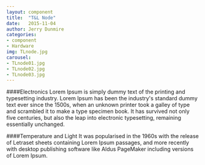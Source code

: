 ```yaml
---
layout: component
title:  "T&L Node"
date:   2015-11-04
author: Jerry Dunmire
categories:
- component
- Hardware
img: TLnode.jpg
carousel:
- TLnode01.jpg
- TLnode02.jpg
- TLnode03.jpg
---
```

####Electronics
Lorem Ipsum is simply dummy text of the printing and typesetting industry. Lorem Ipsum has been the industry's standard dummy text ever since the 1500s, when an unknown printer took a galley of type and scrambled it to make a type specimen book. It has survived not only five centuries, but also the leap into electronic typesetting, remaining essentially unchanged.

####Temperature and Light
It was popularised in the 1960s with the release of Letraset sheets containing Lorem Ipsum passages, and more recently with desktop publishing software like Aldus PageMaker including versions of Lorem Ipsum.
